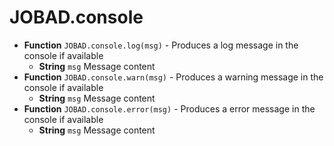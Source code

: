 # JOBAD.console

* **Function** `JOBAD.console.log(msg)` - Produces a log message in the console if available
	* **String** `msg` Message content
* **Function** `JOBAD.console.warn(msg)` - Produces a warning message in the console if available
	* **String** `msg` Message content
* **Function** `JOBAD.console.error(msg)` - Produces a error message in the console if available
	* **String** `msg` Message content